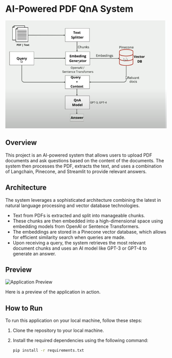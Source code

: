 # AI-Powered PDF QnA System

![Application Preview](architecture.png)

## Overview

This project is an AI-powered system that allows users to upload PDF documents and ask questions based on the content of the documents. The system then processes the PDF, extracts the text, and uses a combination of Langchain, Pinecone, and Streamlit to provide relevant answers.

## Architecture

The system leverages a sophisticated architecture combining the latest in natural language processing and vector database technologies.

- Text from PDFs is extracted and split into manageable chunks.
- These chunks are then embedded into a high-dimensional space using embedding models from OpenAI or Sentence Transformers.
- The embeddings are stored in a Pinecone vector database, which allows for efficient similarity search when queries are made.
- Upon receiving a query, the system retrieves the most relevant document chunks and uses an AI model like GPT-3 or GPT-4 to generate an answer.

## Preview

![Application Preview](application_preview.png)

Here is a preview of the application in action.

## How to Run

To run this application on your local machine, follow these steps:

1. Clone the repository to your local machine.

2. Install the required dependencies using the following command:

   ```sh
   pip install -r requirements.txt
